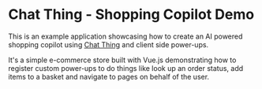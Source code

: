 # Chat Thing - Shopping Copilot Demo

This is an example application showcasing how to create an AI powered shopping copilot using [Chat Thing](https://chatthing.ai) and client side power-ups.

It's a simple e-commerce store built with Vue.js demonstrating how to register custom power-ups to do things like look up an order status, add items to a basket and navigate to pages on behalf of the user.

